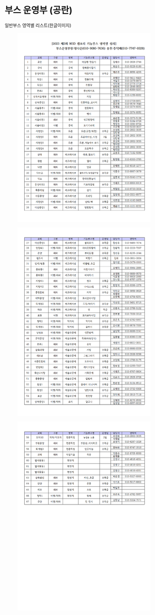 # 부스 운영부 (공란)

일반부스 영역별 리스트(한글이미지)

<figure><img src=".gitbook/assets/NSD_기능부스 영역별 리스트(20230504)001.png" alt=""><figcaption></figcaption></figure>

<figure><img src=".gitbook/assets/NSD_기능부스 영역별 리스트(20230504)002.png" alt=""><figcaption></figcaption></figure>

<figure><img src=".gitbook/assets/NSD_기능부스 영역별 리스트(20230504)003.png" alt=""><figcaption></figcaption></figure>
